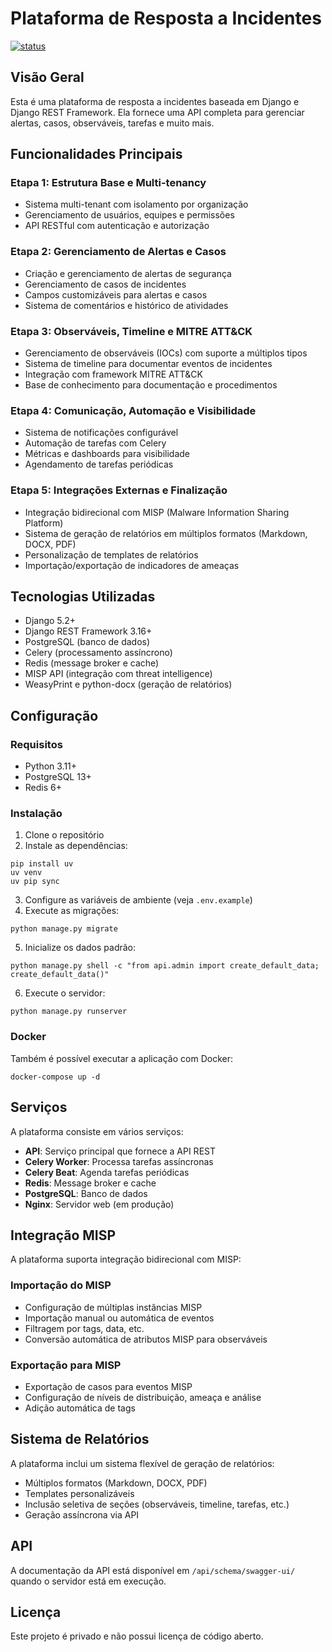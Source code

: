 # Plataforma de Resposta a Incidentes
[![status](https://img.shields.io/badge/⚠️%20em%20desenvolvimento-Use%20por%20sua%20conta%20e%20risco-red)](#)

## Visão Geral

Esta é uma plataforma de resposta a incidentes baseada em Django e Django REST Framework. Ela fornece uma API completa para gerenciar alertas, casos, observáveis, tarefas e muito mais.

## Funcionalidades Principais

### Etapa 1: Estrutura Base e Multi-tenancy
- Sistema multi-tenant com isolamento por organização
- Gerenciamento de usuários, equipes e permissões
- API RESTful com autenticação e autorização

### Etapa 2: Gerenciamento de Alertas e Casos
- Criação e gerenciamento de alertas de segurança
- Gerenciamento de casos de incidentes
- Campos customizáveis para alertas e casos
- Sistema de comentários e histórico de atividades

### Etapa 3: Observáveis, Timeline e MITRE ATT&CK
- Gerenciamento de observáveis (IOCs) com suporte a múltiplos tipos
- Sistema de timeline para documentar eventos de incidentes
- Integração com framework MITRE ATT&CK
- Base de conhecimento para documentação e procedimentos

### Etapa 4: Comunicação, Automação e Visibilidade
- Sistema de notificações configurável
- Automação de tarefas com Celery
- Métricas e dashboards para visibilidade
- Agendamento de tarefas periódicas

### Etapa 5: Integrações Externas e Finalização
- Integração bidirecional com MISP (Malware Information Sharing Platform)
- Sistema de geração de relatórios em múltiplos formatos (Markdown, DOCX, PDF)
- Personalização de templates de relatórios
- Importação/exportação de indicadores de ameaças

## Tecnologias Utilizadas

- Django 5.2+
- Django REST Framework 3.16+
- PostgreSQL (banco de dados)
- Celery (processamento assíncrono)
- Redis (message broker e cache)
- MISP API (integração com threat intelligence)
- WeasyPrint e python-docx (geração de relatórios)

## Configuração

### Requisitos
- Python 3.11+
- PostgreSQL 13+
- Redis 6+

### Instalação

1. Clone o repositório
2. Instale as dependências:
```
pip install uv
uv venv
uv pip sync
```

3. Configure as variáveis de ambiente (veja `.env.example`)
4. Execute as migrações:
```
python manage.py migrate
```

5. Inicialize os dados padrão:
```
python manage.py shell -c "from api.admin import create_default_data; create_default_data()"
```

6. Execute o servidor:
```
python manage.py runserver
```

### Docker

Também é possível executar a aplicação com Docker:

```
docker-compose up -d
```

## Serviços

A plataforma consiste em vários serviços:

- **API**: Serviço principal que fornece a API REST
- **Celery Worker**: Processa tarefas assíncronas
- **Celery Beat**: Agenda tarefas periódicas
- **Redis**: Message broker e cache
- **PostgreSQL**: Banco de dados
- **Nginx**: Servidor web (em produção)

## Integração MISP

A plataforma suporta integração bidirecional com MISP:

### Importação do MISP
- Configuração de múltiplas instâncias MISP
- Importação manual ou automática de eventos
- Filtragem por tags, data, etc.
- Conversão automática de atributos MISP para observáveis

### Exportação para MISP
- Exportação de casos para eventos MISP
- Configuração de níveis de distribuição, ameaça e análise
- Adição automática de tags

## Sistema de Relatórios

A plataforma inclui um sistema flexível de geração de relatórios:

- Múltiplos formatos (Markdown, DOCX, PDF)
- Templates personalizáveis
- Inclusão seletiva de seções (observáveis, timeline, tarefas, etc.)
- Geração assíncrona via API

## API

A documentação da API está disponível em `/api/schema/swagger-ui/` quando o servidor está em execução.

## Licença

Este projeto é privado e não possui licença de código aberto. 
